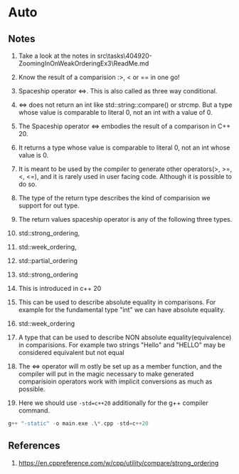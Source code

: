 # Auto

## Notes
1. Take a look at the notes in src\tasks\404920-ZoomingInOnWeakOrderingEx3\ReadMe.md
   
2. Know the result of a comparision :>, < or == in one go!

3. Spaceship operator <=>. This is also called as three way conditional. 

4. <=> does not return an int like std::string::compare() or strcmp. But a type whose value is comparable to literal 0, not an int with a value of 0. 

5. The Spaceship operator <=> embodies the result of a comparison in C++ 20.

6. It returns a type whose value is comparable to literal 0, not an int whose value is 0.

7. It is meant to be used by the compiler to generate other operators(>, >=, <, <=), and it is rarely used in user facing code. Although it is possible to do so.

8. The type of the return type describes the kind of comparision we support for out type.

9.  The return values spaceship operator is any of the following three types. 
   1. std::strong_ordering, 
   2. std::week_ordering, 
   3. std::partial_ordering

10. std::strong_ordering
   1. This is introduced in c++ 20
   2. This can be used to describe absolute equality in comparisons. For example for the fundamental type "int" we can have absolute equality. 

11. std::week_ordering
   1. A type that can be used to describe NON absolute equality(equivalence) in comparisions. For example two strings "Hello" and "HELLO" may be considered equivalent but not equal

12. The <=> operator will m ostly be set up as a member function, and the compiler will put in the magic necessary to make generated comparisioin operators work with implicit conversions as much as possible.

13. Here we should use `-std=c++20` additionally for the g++ compiler command.

```cpp
g++ "-static" -o main.exe .\*.cpp -std=c++20
```


## References

1. https://en.cppreference.com/w/cpp/utility/compare/strong_ordering

